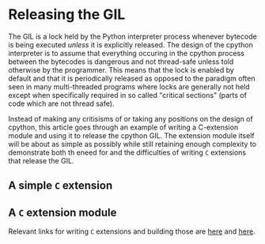 # Releasing the GIL

The GIL is a lock held by the Python interpreter process whenever bytecode is being executed _unless_ it is explicitly released. The design of the cpython interpreter is to assume that everything  occuring in the cpython process between the bytecodes is dangerous and not thread-safe unless told otherwise by the programmer. This means that the lock is enabled by default and that it is periodically released as opposed to the paradigm often seen in many multi-threaded programs where locks are generally not held except when specifically required in so called "critical sections" (parts of code which are not thread safe).

Instead of making any critisisms of or taking any positions on the design of cpython, this article goes through an example of writing a C-extension module and using it to release the cpython GIL. The extension module itself will be about as simple as possibly while still retaining enough complexity to demonstrate both th eneed for and the difficulties of writing `C` extensions that release the GIL.

## A simple `C` extension

## A `C` extension module

Relevant links for writing `C` extensions and building those are [here](https://docs.python.org/3/extending/extending.html) and [here](https://docs.python.org/3/extending/building.html). 
